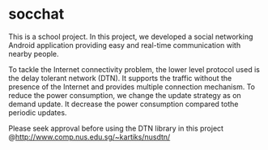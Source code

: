 socchat
=======
This is a school project.
In this project, we developed a social networking Android application providing easy and real-time communication with nearby people. 

To tackle the Internet connectivity problem, the lower level protocol used is the delay tolerant network (DTN). It supports the traffic without the presence of the Internet and provides multiple connection mechanism. To reduce the power consumption, we change the update strategy as on demand update. It decrease the power consumption compared tothe periodic updates.

Please seek approval before using the DTN library in this project @http://www.comp.nus.edu.sg/~kartiks/nusdtn/
